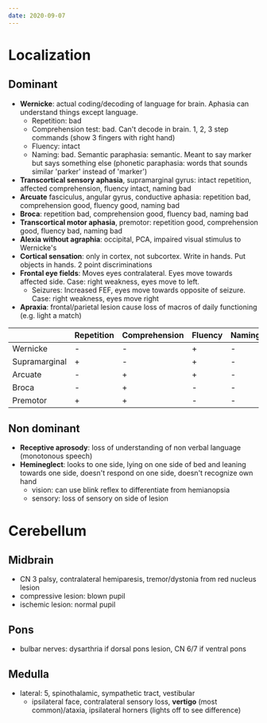 ```yaml
---
date: 2020-09-07
---
```


# Localization

## Dominant

- **Wernicke**: actual coding/decoding of language for brain. Aphasia can understand things except language.
	- Repetition: bad
	- Comprehension test: bad. Can't decode in brain. 1, 2, 3 step commands (show 3 fingers with right hand)
	- Fluency: intact
	- Naming: bad. Semantic paraphasia: semantic. Meant to say marker but says something else (phonetic paraphasia: words that sounds similar 'parker' instead of 'marker')
- **Transcortical sensory aphasia**, supramarginal gyrus: intact repetition, affected comprehension, fluency intact, naming bad
- **Arcuate** fasciculus, angular gyrus, conductive aphasia: repetition bad, comprehension good, fluency good, naming bad
- **Broca**: repetition bad, comprehension good, fluency bad, naming bad
- **Transcortical motor aphasia**, premotor: repetition good, comprehension good, fluency bad, naming bad
- **Alexia without agraphia**: occipital, PCA, impaired visual stimulus to Wernicke's
- **Cortical sensation**: only in cortex, not subcortex. Write in hands. Put objects in hands. 2 point discriminations
- **Frontal eye fields**: Moves eyes contralateral. Eyes move towards affected side. Case: right weakness, eyes move to left.
	- Seizures: Increased FEF, eyes move towards opposite of seizure. Case: right weakness, eyes move right
- **Apraxia**: frontal/parietal lesion cause loss of macros of daily functioning (e.g. light a match)

|               | Repetition | Comprehension | Fluency | Naming |
| ------------- | ---------- | ------------- | ------- | ------ |
| Wernicke      | -          | -             | +       | -      |
| Supramarginal | +          | -             | +       | -      |
| Arcuate       | -          | +             | +       | -      |
| Broca         | -          | +             | -       | -      |
| Premotor      | +          | +             | -       | -      |

## Non dominant

- **Receptive aprosody**: loss of understanding of non verbal language (monotonous speech)
- **Hemineglect**: looks to one side, lying on one side of bed and leaning towards one side, doesn't respond on one side, doesn't recognize own hand
	- vision: can use blink reflex to differentiate from hemianopsia
	- sensory: loss of sensory on side of lesion

# Cerebellum

## Midbrain

- CN 3 palsy, contralateral hemiparesis, tremor/dystonia from red nucleus lesion
- compressive lesion: blown pupil
- ischemic lesion: normal pupil

## Pons

- bulbar nerves: dysarthria if dorsal pons lesion, CN 6/7 if ventral pons

## Medulla

- lateral: 5, spinothalamic, sympathetic tract, vestibular
	- ipsilateral face, contralateral sensory loss, **vertigo** (most common)/ataxia, ipsilateral horners (lights off to see difference)
